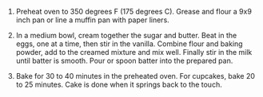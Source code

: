 1. Preheat oven to 350 degrees F (175 degrees C). Grease and flour a 9x9 inch pan or line a muffin pan with paper liners.

2. In a medium bowl, cream together the sugar and butter. Beat in the eggs, one at a time, then stir in the vanilla. Combine flour and baking powder, add to the creamed mixture and mix well. Finally stir in the milk until batter is smooth. Pour or spoon batter into the prepared pan.

3. Bake for 30 to 40 minutes in the preheated oven. For cupcakes, bake 20 to 25 minutes. Cake is done when it springs back to the touch.
